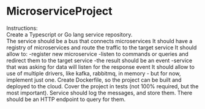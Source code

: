 # MicroserviceProject

Instructions:<br>
Create a Typescript or Go lang service repository.<br>
The service should be a bus that connects microservices
It should have a registry of microservices and route the traffic to the target service
It should allow to:
  -register new microservice
  -listen to commands or queries and redirect them to the target service
  -the result should be an event
  -service that was asking for data will listen for the response event
It should allow to use of multiple drivers, like kafka, rabbitmq, in memory - but for now, implement just one.
Create Dockerfile, so the project can be built and deployed to the cloud.
Cover the project in tests (not 100% required, but the most important).
Service should log the messages, and store them. There should be an HTTP endpoint to query for them.
